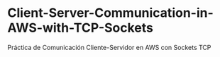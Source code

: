 # Client-Server-Communication-in-AWS-with-TCP-Sockets
Práctica de Comunicación Cliente-Servidor en AWS con Sockets TCP
